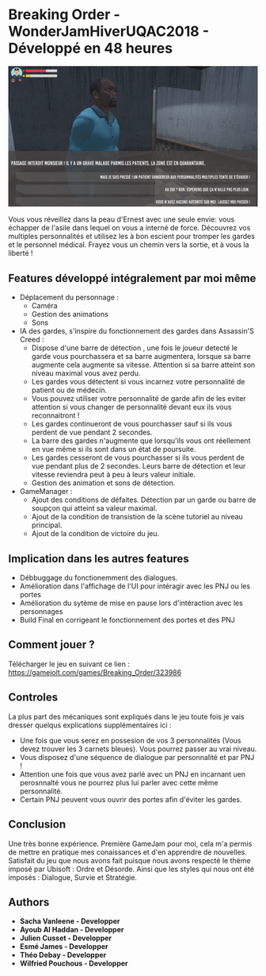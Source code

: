 # Breaking Order - WonderJamHiverUQAC2018 - Développé en 48 heures 

![A screenshot](screenshot.png)

Vous vous réveillez dans la peau d'Ernest avec une seule envie: vous échapper de l'asile dans lequel on vous a interné de force. Découvrez vos multiples personnalités et utilisez les à bon escient pour tromper les gardes et le personnel médical. Frayez vous un chemin vers la sortie, et à vous la liberté !

## Features développé intégralement par moi même 
- Déplacement du personnage : 
	- Caméra
	- Gestion des animations
	- Sons
- IA des gardes, s'inspire du fonctionnement des gardes dans Assassin'S Creed :
	- Dispose d'une barre de détection , une fois le joueur detecté le garde vous pourchassera et sa barre augmentera, lorsque sa barre augmente cela augmente sa vitesse. Attention si sa barre atteint son niveau maximal vous avez perdu.
	- Les gardes vous détectent si vous incarnez votre personnalité de patient ou de médecin.
	- Vous pouvez utiliser votre personnalité de garde afin de les eviter attention si vous changer de personnalité devant eux ils vous reconnaitront !
	- Les gardes continueront de vous pourchasser sauf si ils vous perdent de vue pendant 2 secondes.
	- La barre des gardes n'augmente que lorsqu'ils vous ont réellement en vue même si ils sont dans un état de poursuite.
	- Les gardes cesseront de vous pourchasser si ils vous perdent de vue pendant plus de 2 secondes. Leurs barre de détection et leur vitesse reviendra peut à peu à leurs valeur initiale.
	- Gestion des animation et  sons de détection.
- GameManager :
	- Ajout des conditions de défaites. Détection par un garde ou barre de soupçon qui atteint sa valeur maximal.
	- Ajout de la condition de transistion de la scène tutoriel au niveau principal.
	- Ajout de la condition de victoire du jeu.
## Implication dans les autres features
- Débbuggage du fonctionemment des dialogues.
- Amélioration dans l'affichage de l'UI pour intéragir avec les PNJ ou les portes
- Amélioration du sytème de mise en pause lors d'intéraction avec les personnages
- Build Final en corrigeant le fonctionnement des portes et des PNJ
## Comment jouer ?

Télécharger le jeu en suivant ce lien : https://gamejolt.com/games/Breaking_Order/323986
 
## Controles
La plus part des mécaniques sont expliqués dans le jeu toute fois je vais dresser quelqus explications supplémentaires ici :
- Une fois que vous serez en possesion de vos 3 personnalités (Vous devez trouver les 3 carnets bleues). Vous pourrez passer au vrai niveau.
- Vous disposez d'une séquence de dialogue par personnalité et par PNJ ! 
- Attention une fois que vous avez parlé avec un PNJ en incarnant uen perosnnalté vous ne pourrez plus lui parler avec cette même personnalité. 
- Certain PNJ peuvent vous ouvrir des portes afin d'éviter les gardes.
	
## Conclusion
Une très bonne expérience. Première GameJam pour moi, cela m'a permis de mettre en pratique mes conaissances et d'en apprendre de nouvelles. Satisfait du jeu que nous avons fait puisque nous avons respecté le thème imposé par Ubisoft : Ordre et Désorde. Ainsi que les styles qui nous ont été imposés : Dialogue, Survie et Stratégie.



## Authors

* **Sacha Vanleene - Developper** 
* **Ayoub Al Haddan - Developper**
* **Julien Cusset - Developper**
* **Esmé James - Developper**
* **Théo Debay - Developper**
* **Wilfried Pouchous - Developper**
